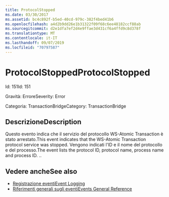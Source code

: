 ```yaml
---
title: ProtocolStopped
ms.date: 03/30/2017
ms.assetid: bc4c892f-b5ed-40cd-979c-382f4bed41b6
ms.openlocfilehash: a4d2b9dd26e1b31322f09f68c6ee48182ccf88ab
ms.sourcegitcommit: d2e1dfa7ef2d4e9ffae3d431cf6a4ffd9c8d378f
ms.translationtype: MT
ms.contentlocale: it-IT
ms.lasthandoff: 09/07/2019
ms.locfileid: "70797587"
---
```

# <a name="protocolstopped"></a><span data-ttu-id="3ff39-102">ProtocolStopped</span><span class="sxs-lookup"><span data-stu-id="3ff39-102">ProtocolStopped</span></span>
<span data-ttu-id="3ff39-103">Id: 151</span><span class="sxs-lookup"><span data-stu-id="3ff39-103">Id: 151</span></span>  
  
 <span data-ttu-id="3ff39-104">Gravità: Errore</span><span class="sxs-lookup"><span data-stu-id="3ff39-104">Severity: Error</span></span>  
  
 <span data-ttu-id="3ff39-105">Categoria: TransactionBridge</span><span class="sxs-lookup"><span data-stu-id="3ff39-105">Category: TransactionBridge</span></span>  
  
## <a name="description"></a><span data-ttu-id="3ff39-106">Descrizione</span><span class="sxs-lookup"><span data-stu-id="3ff39-106">Description</span></span>  
 <span data-ttu-id="3ff39-107">Questo evento indica che il servizio del protocollo WS-Atomic Transaction è stato arrestato.</span><span class="sxs-lookup"><span data-stu-id="3ff39-107">This event indicates that the WS-Atomic Transaction protocol service was stopped.</span></span> <span data-ttu-id="3ff39-108">Vengono indicati l'ID e il nome del protocollo e del processo.</span><span class="sxs-lookup"><span data-stu-id="3ff39-108">The event lists the protocol ID, protocol name, process name and process ID.</span></span> <span data-ttu-id="3ff39-109">.</span><span class="sxs-lookup"><span data-stu-id="3ff39-109">.</span></span>  
  
## <a name="see-also"></a><span data-ttu-id="3ff39-110">Vedere anche</span><span class="sxs-lookup"><span data-stu-id="3ff39-110">See also</span></span>

- [<span data-ttu-id="3ff39-111">Registrazione eventi</span><span class="sxs-lookup"><span data-stu-id="3ff39-111">Event Logging</span></span>](index.md)
- [<span data-ttu-id="3ff39-112">Riferimenti generali sugli eventi</span><span class="sxs-lookup"><span data-stu-id="3ff39-112">Events General Reference</span></span>](events-general-reference.md)
